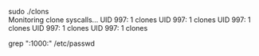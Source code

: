 sudo ./clons                                                                                                
Monitoring clone syscalls...
UID 997: 1 clones
UID 997: 1 clones
UID 997: 1 clones
UID 997: 1 clones
UID 997: 1 clones

grep ":1000:" /etc/passwd
